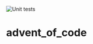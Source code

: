 ![Unit tests](https://github.com/mdneuzerling/advent_of_code/actions/workflows/aoc2021.yml/badge.svg)

# advent_of_code
